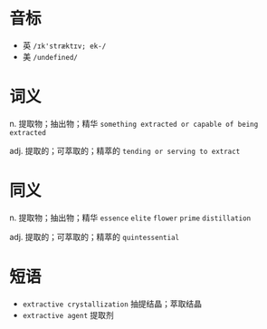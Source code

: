 # 音标

- 英 `/ɪk'stræktɪv; ek-/`
- 美 `/undefined/`

# 词义

n. 提取物；抽出物；精华
`something extracted or capable of being extracted `

adj. 提取的；可萃取的；精萃的
`tending or serving to extract `

# 同义

n. 提取物；抽出物；精华
`essence` `elite` `flower` `prime` `distillation`

adj. 提取的；可萃取的；精萃的
`quintessential`

# 短语

- `extractive crystallization` 抽提结晶；萃取结晶
- `extractive agent` 提取剂

